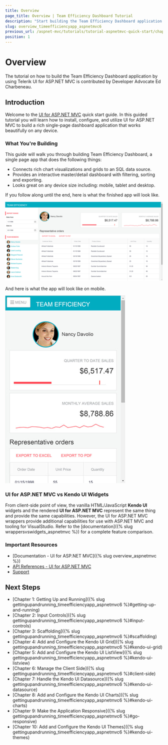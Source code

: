 ```yaml
---
title: Overview
page_title: Overview | Team Efficiency Dashboard Tutorial
description: "Start building the Team Efficiency Dashboard application by using Telerik UI for ASP.NET MVC."
slug: overview_timeefficiencyapp_aspnetmvc6
previous_url: /aspnet-mvc/tutorials/tutorial-aspnetmvc-quick-start/chapter0
position: 1
---
```


# Overview

The tutorial on how to build the Team Efficiency Dashboard application by using Telerik UI for ASP.NET MVC is contributed by Developer Advocate Ed Charbeneau.

## Introduction

Welcome to the [UI for ASP.NET MVC](http://www.telerik.com/aspnet-mvc) quick start guide. In this guided tutorial you will learn how to install, configure, and utilize UI for ASP.NET MVC to build a rich single-page dashboard application that works beautifully on any device.

### What You're Building

This guide will walk you through building Team Efficiency Dashboard, a single page app that does the following things:

- Connects rich chart visualizations and grids to an SQL data source.
- Provides an interactive master/detail dashboard with filtering, sorting and exporting.
- Looks great on any device size including: mobile, tablet and desktop.

If you follow along until the end, here is what the finished app will look like.

![](images/chapter0/dashboard.jpg)

And here is what the app will look like on mobile.

![](images/chapter0/mobile-dashboard.jpg)

### UI for ASP.NET MVC vs Kendo UI Widgets

From client-side point of view, the vanilla HTML/JavaScript **Kendo UI** widgets and the rendered **UI for ASP.NET MVC** represent the same thing and provide the same capabilities.
However, the UI for ASP.NET MVC wrappers provide additional capabilities for use with ASP.NET MVC and tooling for VisualStudio. Refer to the [documentation]({% slug wrappersvswidgets_aspnetmvc %}) for a complete feature comparison.

### Important Resources

- [Documentation - UI for ASP.NET MVC]({% slug overview_aspnetmvc %})
- [API References - UI for ASP.NET MVC](/api/Kendo.Mvc/AggregateFunction)
- [Support](http://www.telerik.com/account/support-tickets/my-support-tickets.aspx)

## Next Steps

* [Chapter 1: Getting Up and Running]({% slug gettingupandrunning_timeefficiencyapp_aspnetmvc6 %}#getting-up-and-running)
* [Chapter 2: Input Controls]({% slug gettingupandrunning_timeefficiencyapp_aspnetmvc6 %}#input-controls)
* [Chapter 3: Scaffolding]({% slug gettingupandrunning_timeefficiencyapp_aspnetmvc6 %}#scaffolding)
* [Chapter 4: Add and Configure the Kendo UI Grid]({% slug gettingupandrunning_timeefficiencyapp_aspnetmvc6 %}#kendo-ui-grid)
* [Chapter 5: Add and Configure the Kendo UI ListView]({% slug gettingupandrunning_timeefficiencyapp_aspnetmvc6 %}#kendo-ui-listview)
* [Chapter 6: Manage the Client Side]({% slug gettingupandrunning_timeefficiencyapp_aspnetmvc6 %}#client-side)
* [Chapter 7: Handle the Kendo UI Datasource]({% slug gettingupandrunning_timeefficiencyapp_aspnetmvc6 %}#kendo-ui-datasource)
* [Chapter 8: Add and Configure the Kendo UI Charts]({% slug gettingupandrunning_timeefficiencyapp_aspnetmvc6 %}#kendo-ui-charts)
* [Chapter 9: Make the Application Responsive]({% slug gettingupandrunning_timeefficiencyapp_aspnetmvc6 %}#go-responsive)
* [Chapter 10: Add and Configure the Kendo UI Themes]({% slug gettingupandrunning_timeefficiencyapp_aspnetmvc6 %}#kendo-ui-themes)
